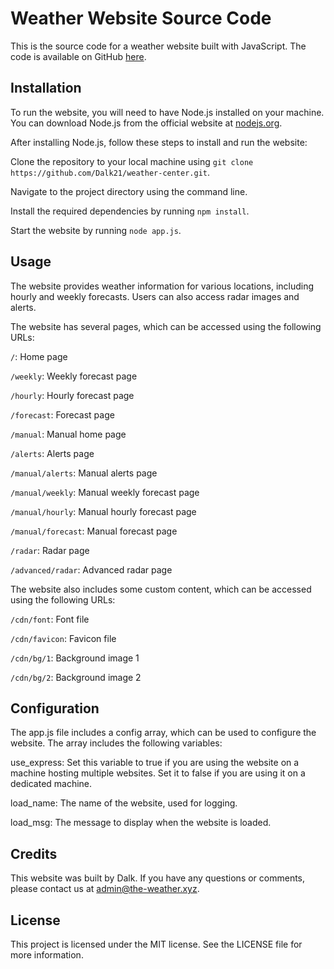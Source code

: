 # Weather Website Source Code
This is the source code for a weather website built with JavaScript. The code is available on GitHub [here](https://github.com/Dalk21/weather-center).

## Installation
To run the website, you will need to have Node.js installed on your machine. You can download Node.js from the official website at [nodejs.org](https://nodejs.org/).

After installing Node.js, follow these steps to install and run the website:

Clone the repository to your local machine using `git clone https://github.com/Dalk21/weather-center.git`.

Navigate to the project directory using the command line.

Install the required dependencies by running `npm install`.

Start the website by running `node app.js`.

## Usage
The website provides weather information for various locations, including hourly and weekly forecasts. Users can also access radar images and alerts.

The website has several pages, which can be accessed using the following URLs:

`/`: Home page

`/weekly`: Weekly forecast page

`/hourly`: Hourly forecast page

`/forecast`: Forecast page

`/manual`: Manual home page

`/alerts`: Alerts page

`/manual/alerts`: Manual alerts page

`/manual/weekly`: Manual weekly forecast page

`/manual/hourly`: Manual hourly forecast page

`/manual/forecast`: Manual forecast page

`/radar`: Radar page

`/advanced/radar`: Advanced radar page

The website also includes some custom content, which can be accessed using the following URLs:

`/cdn/font`: Font file

`/cdn/favicon`: Favicon file

`/cdn/bg/1`: Background image 1

`/cdn/bg/2`: Background image 2

## Configuration

The app.js file includes a config array, which can be used to configure the website. The array includes the following variables:

use_express: Set this variable to true if you are using the website on a  machine hosting multiple websites. Set it to false if you are using it on a dedicated machine.

load_name: The name of the website, used for logging.

load_msg: The message to display when the website is loaded.

## Credits
This website was built by Dalk. If you have any questions or comments, please contact us at [admin@the-weather.xyz](mailto:admin@the-weather.xyz).

## License
This project is licensed under the MIT license. See the LICENSE file for more information.




